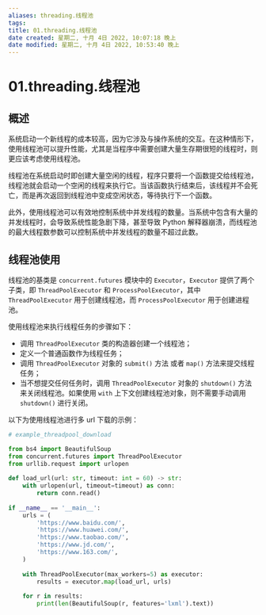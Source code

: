```yaml
---
aliases: threading.线程池
tags: 
title: 01.threading.线程池
date created: 星期二, 十月 4日 2022, 10:07:18 晚上
date modified: 星期二, 十月 4日 2022, 10:53:40 晚上
---
```


# 01.threading.线程池

## 概述

系统启动一个新线程的成本较高，因为它涉及与操作系统的交互。在这种情形下，使用线程池可以提升性能，尤其是当程序中需要创建大量生存期很短的线程时，则更应该考虑使用线程池。

线程池在系统启动时即创建大量空闲的线程，程序只要将一个函数提交给线程池，线程池就会启动一个空闲的线程来执行它。当该函数执行结束后，该线程并不会死亡，而是再次返回到线程池中变成空闲状态，等待执行下一个函数。

此外，使用线程池可以有效地控制系统中并发线程的数量。当系统中包含有大量的并发线程时，会导致系统性能急剧下降，甚至导致 Python 解释器崩溃，而线程池的最大线程数参数可以控制系统中并发线程的数量不超过此数。

## 线程池使用

线程池的基类是 `concurrent.futures` 模块中的 `Executor`，`Executor` 提供了两个子类，即 `ThreadPoolExecutor` 和 `ProcessPoolExecutor`，其中 `ThreadPoolExecutor` 用于创建线程池，而 `ProcessPoolExecutor` 用于创建进程池。

使用线程池来执行线程任务的步骤如下：

- 调用 `ThreadPoolExecutor` 类的构造器创建一个线程池；
- 定义一个普通函数作为线程任务；
- 调用 `ThreadPoolExecutor` 对象的 `submit()` 方法 或者 `map()` 方法来提交线程任务；
- 当不想提交任何任务时，调用 `ThreadPoolExecutor` 对象的 `shutdown()` 方法来关闭线程池。如果使用 `with` 上下文创建线程池对象，则不需要手动调用 `shutdown()` 进行关闭。

以下为使用线程池进行多 url 下载的示例：

```python
# example_threadpool_download

from bs4 import BeautifulSoup
from concurrent.futures import ThreadPoolExecutor
from urllib.request import urlopen  
  
def load_url(url: str, timeout: int = 60) -> str:  
    with urlopen(url, timeout=timeout) as conn:  
        return conn.read()
 
if __name__ == '__main__':
    urls = (  
        'https://www.baidu.com/',  
        'https://www.huawei.com/',  
        'https://www.taobao.com/',  
        'https://www.jd.com/',  
        'https://www.163.com/',  
    )  
  
    with ThreadPoolExecutor(max_workers=5) as executor:  
        results = executor.map(load_url, urls)  
  
    for r in results:
        print(len(BeautifulSoup(r, features='lxml').text))
```
